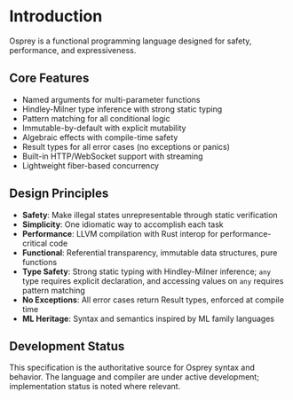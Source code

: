 # Introduction

Osprey is a functional programming language designed for safety, performance, and expressiveness.

## Core Features

- Named arguments for multi-parameter functions
- Hindley-Milner type inference with strong static typing
- Pattern matching for all conditional logic
- Immutable-by-default with explicit mutability
- Algebraic effects with compile-time safety
- Result types for all error cases (no exceptions or panics)
- Built-in HTTP/WebSocket support with streaming
- Lightweight fiber-based concurrency

## Design Principles

- **Safety**: Make illegal states unrepresentable through static verification
- **Simplicity**: One idiomatic way to accomplish each task
- **Performance**: LLVM compilation with Rust interop for performance-critical code
- **Functional**: Referential transparency, immutable data structures, pure functions
- **Type Safety**: Strong static typing with Hindley-Milner inference; `any` type requires explicit declaration, and accessing values on `any` requires pattern matching
- **No Exceptions**: All error cases return Result types, enforced at compile time
- **ML Heritage**: Syntax and semantics inspired by ML family languages

## Development Status

This specification is the authoritative source for Osprey syntax and behavior. The language and compiler are under active development; implementation status is noted where relevant.